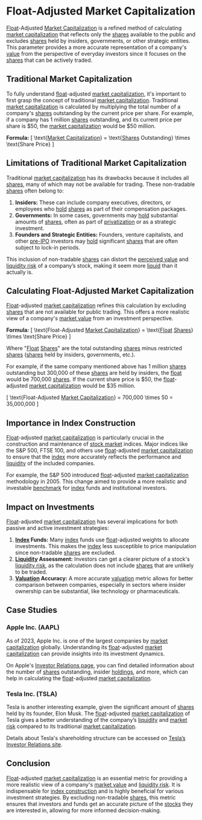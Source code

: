 # Float-Adjusted Market Capitalization

[Float](../f/float.md)-Adjusted [Market Capitalization](../m/market_capitalization.md) is a refined method of calculating [market capitalization](../m/market_capitalization.md) that reflects only the [shares](../s/shares.md) available to the public and excludes [shares](../s/shares.md) held by insiders, governments, or other strategic entities. This parameter provides a more accurate representation of a company's [value](../v/value.md) from the perspective of everyday investors since it focuses on the [shares](../s/shares.md) that can be actively traded.

## Traditional Market Capitalization
To fully understand [float](../f/float.md)-adjusted [market capitalization](../m/market_capitalization.md), it's important to first grasp the concept of traditional [market capitalization](../m/market_capitalization.md). Traditional [market capitalization](../m/market_capitalization.md) is calculated by multiplying the total number of a company's [shares](../s/shares.md) outstanding by the current price per share. For example, if a company has 1 million [shares](../s/shares.md) outstanding, and its current price per share is $50, the [market capitalization](../m/market_capitalization.md) would be $50 million.

**Formula:**
\[ \text{[Market Capitalization](../m/market_capitalization.md)} = \text{[Shares](../s/shares.md) Outstanding} \times \text{Share Price} \]

## Limitations of Traditional Market Capitalization
Traditional [market capitalization](../m/market_capitalization.md) has its drawbacks because it includes all [shares](../s/shares.md), many of which may not be available for trading. These non-tradable [shares](../s/shares.md) often belong to:

1. **Insiders:** These can include company executives, directors, or employees who [hold](../h/hold.md) [shares](../s/shares.md) as part of their compensation packages.
2. **Governments:** In some cases, governments may [hold](../h/hold.md) substantial amounts of [shares](../s/shares.md), often as part of [privatization](../p/privatization.md) or as a strategic investment.
3. **Founders and Strategic Entities:** Founders, venture capitalists, and other [pre-IPO](../p/pre-ipo.md) investors may [hold](../h/hold.md) significant [shares](../s/shares.md) that are often subject to lock-in periods.
   
This inclusion of non-tradable [shares](../s/shares.md) can distort the [perceived value](../p/perceived_value.md) and [liquidity risk](../l/liquidity_risk.md) of a company’s stock, making it seem more [liquid](../l/liquid.md) than it actually is.

## Calculating Float-Adjusted Market Capitalization
[Float](../f/float.md)-adjusted [market capitalization](../m/market_capitalization.md) refines this calculation by excluding [shares](../s/shares.md) that are not available for public trading. This offers a more realistic view of a company's [market value](../m/market_value.md) from an investment perspective.

**Formula:**
\[ \text{Float-Adjusted [Market Capitalization](../m/market_capitalization.md)} = \text{[Float](../f/float.md) [Shares](../s/shares.md)} \times \text{Share Price} \]

Where "[Float](../f/float.md) [Shares](../s/shares.md)" are the total outstanding [shares](../s/shares.md) minus restricted [shares](../s/shares.md) ([shares](../s/shares.md) held by insiders, governments, etc.).

For example, if the same company mentioned above has 1 million [shares](../s/shares.md) outstanding but 300,000 of these [shares](../s/shares.md) are held by insiders, the [float](../f/float.md) would be 700,000 [shares](../s/shares.md). If the current share price is $50, the [float](../f/float.md)-adjusted [market capitalization](../m/market_capitalization.md) would be $35 million.

\[ \text{Float-Adjusted [Market Capitalization](../m/market_capitalization.md)} = 700,000 \times 50 = 35,000,000 \]

## Importance in Index Construction
[Float](../f/float.md)-adjusted [market capitalization](../m/market_capitalization.md) is particularly crucial in the construction and maintenance of [stock market](../s/stock_market.md) indices. Major indices like the S&P 500, FTSE 100, and others use [float](../f/float.md)-adjusted [market capitalization](../m/market_capitalization.md) to ensure that the [index](../i/index.md) more accurately reflects the performance and [liquidity](../l/liquidity.md) of the included companies. 

For example, the S&P 500 introduced [float](../f/float.md)-adjusted [market capitalization](../m/market_capitalization.md) methodology in 2005. This change aimed to provide a more realistic and investable [benchmark](../b/benchmark.md) for [index](../i/index.md) funds and institutional investors.

## Impact on Investments
[Float](../f/float.md)-adjusted [market capitalization](../m/market_capitalization.md) has several implications for both passive and active investment strategies:

1. **[Index](../i/index.md) Funds:** Many [index](../i/index.md) funds use [float](../f/float.md)-adjusted weights to allocate investments. This makes the [index](../i/index.md) less susceptible to price manipulation since non-tradable [shares](../s/shares.md) are excluded.
2. **[Liquidity](../l/liquidity.md) Assessment:** Investors can get a clearer picture of a stock's [liquidity risk](../l/liquidity_risk.md), as the calculation does not include [shares](../s/shares.md) that are unlikely to be traded.
3. **[Valuation](../v/valuation.md) Accuracy:** A more accurate [valuation](../v/valuation.md) metric allows for better comparison between companies, especially in sectors where insider ownership can be substantial, like technology or pharmaceuticals.

## Case Studies
### Apple Inc. (AAPL)
As of 2023, Apple Inc. is one of the largest companies by [market capitalization](../m/market_capitalization.md) globally. Understanding its [float](../f/float.md)-adjusted [market capitalization](../m/market_capitalization.md) can provide insights into its investment dynamics. 

On Apple's [Investor Relations page](https://investor.apple.com/), you can find detailed information about the number of [shares](../s/shares.md) outstanding, insider [holdings](../h/holdings.md), and more, which can help in calculating the [float](../f/float.md)-adjusted [market capitalization](../m/market_capitalization.md).

### Tesla Inc. (TSLA)
Tesla is another interesting example, given the significant amount of [shares](../s/shares.md) held by its founder, Elon Musk. The [float](../f/float.md)-adjusted [market capitalization](../m/market_capitalization.md) of Tesla gives a better understanding of the company’s [liquidity](../l/liquidity.md) and [market risk](../m/market_risk.md) compared to its traditional [market capitalization](../m/market_capitalization.md).

Details about Tesla's shareholding structure can be accessed on [Tesla’s Investor Relations site](https://ir.tesla.com/).

## Conclusion
[Float](../f/float.md)-adjusted [market capitalization](../m/market_capitalization.md) is an essential metric for providing a more realistic view of a company's [market value](../m/market_value.md) and [liquidity risk](../l/liquidity_risk.md). It is indispensable for [index construction](../i/index_construction.md) and is highly beneficial for various investment strategies. By excluding non-tradable [shares](../s/shares.md), this metric ensures that investors and funds get an accurate picture of the [stocks](../s/stock.md) they are interested in, allowing for more informed decision-making.
